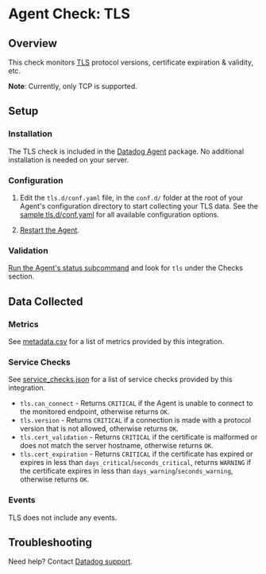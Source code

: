 # Agent Check: TLS

## Overview

This check monitors [TLS][1] protocol versions, certificate expiration & validity, etc.

**Note**: Currently, only TCP is supported.

## Setup

### Installation

The TLS check is included in the [Datadog Agent][2] package.
No additional installation is needed on your server.

### Configuration

1. Edit the `tls.d/conf.yaml` file, in the `conf.d/` folder at the root of your Agent's configuration directory to start collecting your TLS data. See the [sample tls.d/conf.yaml][3] for all available configuration options.

2. [Restart the Agent][4].

### Validation

[Run the Agent's status subcommand][5] and look for `tls` under the Checks section.

## Data Collected

### Metrics

See [metadata.csv][6] for a list of metrics provided by this integration.

### Service Checks

See [service_checks.json][7] for a list of service checks provided by this integration.

- `tls.can_connect` - Returns `CRITICAL` if the Agent is unable to connect to the monitored endpoint, otherwise returns `OK`.
- `tls.version` - Returns `CRITICAL` if a connection is made with a protocol version that is not allowed, otherwise returns `OK`.
- `tls.cert_validation` - Returns `CRITICAL` if the certificate is malformed or does not match the server hostname, otherwise returns `OK`.
- `tls.cert_expiration` - Returns `CRITICAL` if the certificate has expired or expires in less than `days_critical`/`seconds_critical`, returns `WARNING` if the certificate expires in less than `days_warning`/`seconds_warning`, otherwise returns `OK`.

### Events

TLS does not include any events.

## Troubleshooting

Need help? Contact [Datadog support][8].

[1]: https://en.wikipedia.org/wiki/Transport_Layer_Security
[2]: https://app.datadoghq.com/account/settings#agent
[3]: https://github.com/DataDog/integrations-core/blob/master/tls/datadog_checks/tls/data/conf.yaml.example
[4]: https://docs.datadoghq.com/agent/guide/agent-commands/?tab=agentv6#start-stop-and-restart-the-agent
[5]: https://docs.datadoghq.com/agent/guide/agent-commands/?tab=agentv6#agent-status-and-information
[6]: https://github.com/DataDog/integrations-core/blob/master/tls/metadata.csv
[7]: https://github.com/DataDog/integrations-core/blob/master/tls/service_checks.json
[8]: https://docs.datadoghq.com/help
